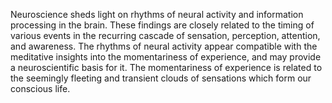 Neuroscience sheds light on rhythms of neural activity and information processing in the brain. These findings are closely related to the timing of various events in the recurring cascade of sensation, perception, attention, and awareness. The rhythms of neural activity appear compatible with the meditative insights into the momentariness of experience, and may provide a neuroscientific basis for it. The momentariness of experience is related to the seemingly fleeting and transient clouds of sensations which form our conscious life.